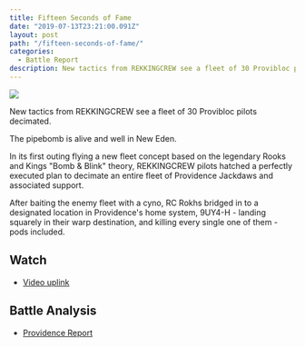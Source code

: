 ```yaml
---
title: Fifteen Seconds of Fame
date: "2019-07-13T23:21:00.091Z"
layout: post
path: "/fifteen-seconds-of-fame/"
categories:
  - Battle Report
description: New tactics from REKKINGCREW see a fleet of 30 Provibloc pilots decimated.
---
```


![](../img/vlcsnap-2019-07-13-13h17m03s800.jpg)

New tactics from REKKINGCREW see a fleet of 30 Provibloc pilots decimated.

<!--more-->

The pipebomb is alive and well in New Eden.

In its first outing flying a new fleet concept based on the legendary Rooks and Kings "Bomb & Blink" theory, REKKINGCREW pilots hatched a perfectly executed plan to decimate an entire fleet of Providence Jackdaws and associated support.

After baiting the enemy fleet with a cyno, RC Rokhs bridged in to a designated location in Providence's home system, 9UY4-H - landing squarely in their warp destination, and killing every single one of them - pods included.

## Watch
* [Video uplink](https://www.youtube.com/watch?v=vcBC8l0jrD4&feature=youtu.be)

## Battle Analysis
* [Providence Report](https://br.inyour.space/?s=3707&b=8693270&e=10&t=afzc)
